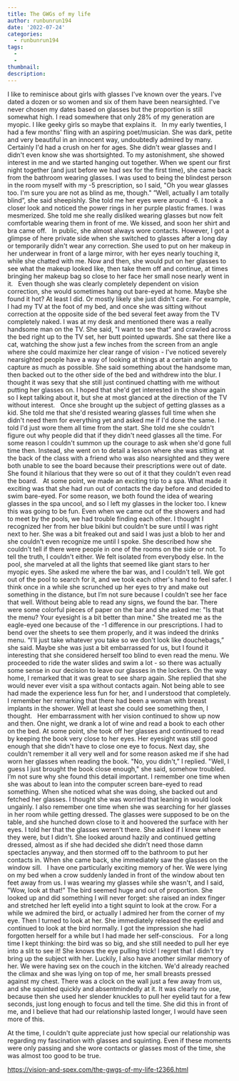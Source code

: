 ```yaml
---
title: The GWGs of my life
author: runbunrun194
date: '2022-07-24'
categories:
  - runbunrun194
tags:
  - 
  - 
thumbnail: 
description: 
---
```


I like to reminisce about girls with glasses I've known over the years. I've dated a dozen or so women and six of them have been nearsighted. I've never chosen my dates based on glasses but the proportion is still somewhat high. I read somewhere that only 28% of my generation are myopic. I like geeky girls so maybe that explains it.
 
In my early twenties, I had a few months' fling with an aspiring poet/musician. She was dark, petite and very beautiful in an innocent way, undoubtedly admired by many. Certainly I'd had a crush on her for ages. She didn't wear glasses and I didn't even know she was shortsighted. To my astonishment, she showed interest in me and we started hanging out together. When we spent our first night together (and just before we had sex for the first time), she came back from the bathroom wearing glasses. I was used to being the blindest person in the room myself with my -5 prescription, so I said, "Oh you wear glasses too. I'm sure you are not as blind as me, though." ”Well, actually I am totally blind”, she said sheepishly. She told me her eyes were around -6. I took a closer look and noticed the power rings in her purple plastic frames. I was mesmerized. She told me she really disliked wearing glasses but now felt comfortable wearing them in front of me. We kissed, and soon her shirt and bra came off.
 
In public, she almost always wore contacts. However, I got a glimpse of here private side when she switched to glasses after a long day or temporarily didn't wear any correction. She used to put on her makeup in her underwear in front of a large mirror, with her eyes nearly touching it, while she chatted with me. Now and then, she would put on her glasses to see what the makeup looked like, then take them off and continue, at times bringing her makeup bag so close to her face her small nose nearly went in it.
 
Even though she was clearly completely dependent on vision correction, she would sometimes hang out bare-eyed at home. Maybe she found it hot? At least I did. Or mostly likely she just didn't care. For example, I had my TV at the foot of my bed, and once she was sitting without correction at the opposite side of the bed several feet away from the TV completely naked. I was at my desk and mentioned there was a really handsome man on the TV. She said, "I want to see that” and crawled across the bed right up to the TV set, her butt pointed upwards. She sat there like a cat, watching the show just a few inches from the screen from an angle where she could maximize her clear range of vision - I've noticed severely nearsighted people have a way of looking at things at a certain angle to capture as much as possible. She said something about the handsome man, then backed out to the other side of the bed and withdrew into the blur. I thought it was sexy that she still just continued chatting with me without putting her glasses on. I hoped that she'd get interested in the show again so I kept talking about it, but she at most glanced at the direction of the TV without interest.
 
Once she brought up the subject of getting glasses as a kid. She told me that she'd resisted wearing glasses full time when she didn't need them for everything yet and asked me if I'd done the same. I told I'd just wore them all time from the start. She told me she couldn't figure out why people did that if they didn't need glasses all the time. For some reason I couldn't summon up the courage to ask when she'd gone full time then. Instead, she went on to detail a lesson where she was sitting at the back of the class with a friend who was also nearsighted and they were both unable to see the board because their prescriptions were out of date. She found it hilarious that they were so out of it that they couldn't even read the board.
 
At some point, we made an exciting trip to a spa. What made it exciting was that she had run out of contacts the day before and decided to swim bare-eyed. For some reason, we both found the idea of wearing glasses in the spa uncool, and so I left my glasses in the locker too. I knew this was going to be fun. Even when we came out of the showers and had to meet by the pools, we had trouble finding each other. I thought I recognized her from her blue bikini but couldn't be sure until I was right next to her. She was a bit freaked out and said I was just a blob to her and she couldn't even recognize me until I spoke. She described how she couldn't tell if there were people in one of the rooms on the side or not. To tell the truth, I couldn't either. We felt isolated from everybody else. In the pool, she marveled at all the lights that seemed like giant stars to her myopic eyes. She asked me where the bar was, and I couldn't tell. We got out of the pool to search for it, and we took each other's hand to feel safer. I think once in a while she scrunched up her eyes to try and make out something in the distance, but I’m not sure because I couldn’t see her face that well. Without being able to read any signs, we found the bar. There were some colorful pieces of paper on the bar and she asked me: "Is that the menu? Your eyesight is a bit better than mine." She treated me as the eagle-eyed one because of the -1 difference in our prescriptions. I had to bend over the sheets to see them properly, and it was indeed the drinks menu. "I'll just take whatever you take so we don't look like douchebags,” she said. Maybe she was just a bit embarrassed for us, but I found it interesting that she considered herself too blind to even read the menu. We proceeded to ride the water slides and swim a lot - so there was actually some sense in our decision to leave our glasses in the lockers. On the way home, I remarked that it was great to see sharp again. She replied that she would never ever visit a spa without contacts again. Not being able to see had made the experience less fun for her, and I understood that completely. I remember her remarking that there had been a woman with breast implants in the shower. Well at least she could see something then, I thought.
 
Her embarrassment with her vision continued to show up now and then. One night, we drank a lot of wine and read a book to each other on the bed. At some point, she took off her glasses and continued to read by keeping the book very close to her eyes. Her eyesight was still good enough that she didn't have to close one eye to focus. Next day, she couldn't remember it all very well and for some reason asked me if she had worn her glasses when reading the book. "No, you didn't,” I replied. "Well, I guess I just brought the book close enough," she said, somehow troubled. I’m not sure why she found this detail important. I remember one time when she was about to lean into the computer screen bare-eyed to read something. When she noticed what she was doing, she backed out and fetched her glasses. I thought she was worried that leaning in would look ungainly. I also remember one time when she was searching for her glasses in her room while getting dressed. The glasses were supposed to be on the table, and she hunched down close to it and hoovered the surface with her eyes. I told her that the glasses weren't there. She asked if I knew where they were, but I didn't. She looked around hazily and continued getting dressed, almost as if she had decided she didn’t need those damn spectacles anyway, and then stormed off to the bathroom to put her contacts in. When she came back, she immediately saw the glasses on the window sill.
 
I have one particularly exciting memory of her. We were lying on my bed when a crow suddenly landed in front of the window about ten feet away from us. I was wearing my glasses while she wasn't, and I said, ”Wow, look at that!” The bird seemed huge and out of proportion. She looked up and did something I will never forget: she raised an index finger and stretched her left eyelid into a tight squint to look at the crow. For a while we admired the bird, or actually I admired her from the corner of my eye. Then I turned to look at her. She immediately released the eyelid and continued to look at the bird normally. I got the impression she had forgotten herself for a while but I had made her self-conscious.
 
For a long time I kept thinking: the bird was so big, and she still needed to pull her eye into a slit to see it! She knows the eye pulling trick! I regret that I didn't try bring up the subject with her. Luckily, I also have another similar memory of her. We were having sex on the couch in the kitchen. We'd already reached the climax and she was lying on top of me, her small breasts pressed against my chest. There was a clock on the wall just a few away from us, and she squinted quickly and absentmindedly at it. It was clearly no use, because then she used her slender knuckles to pull her eyelid taut for a few seconds, just long enough to focus and tell the time. She did this in front of me, and I believe that had our relationship lasted longer, I would have seen more of this.

At the time, I couldn't quite appreciate just how special our relationship was regarding my fascination with glasses and squinting. Even if these moments were only passing and she wore contacts or glasses most of the time, she was almost too good to be true.

https://vision-and-spex.com/the-gwgs-of-my-life-t2366.html
